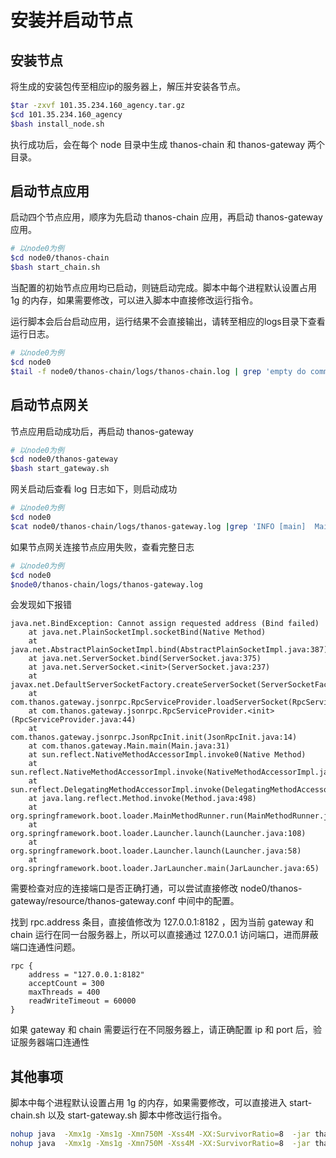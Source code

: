 # 安装并启动节点

## 安装节点

将生成的安装包传至相应ip的服务器上，解压并安装各节点。

```sh
$tar -zxvf 101.35.234.160_agency.tar.gz
$cd 101.35.234.160_agency
$bash install_node.sh
```

执行成功后，会在每个 node 目录中生成 thanos-chain 和 thanos-gateway 两个目录。

## 启动节点应用 <a href="#id2.4-an-zhuang-bing-qi-dong-jie-dian-qi-dong-jie-dian-ying-yong" id="id2.4-an-zhuang-bing-qi-dong-jie-dian-qi-dong-jie-dian-ying-yong"></a>

启动四个节点应用，顺序为先启动 thanos-chain 应用，再启动 thanos-gateway 应用。

```bash
# 以node0为例
$cd node0/thanos-chain
$bash start_chain.sh
```

当配置的初始节点应用均已启动，则链启动完成。脚本中每个进程默认设置占用 1g 的内存，如果需要修改，可以进入脚本中直接修改运行指令。

运行脚本会后台启动应用，运行结果不会直接输出，请转至相应的logs目录下查看运行日志。

```bash
# 以node0为例
$cd node0
$tail -f node0/thanos-chain/logs/thanos-chain.log | grep 'empty do commit cost' #如果持续打印该消息，说明节点chain应用启动成功并参与共识。
```

## 启动节点网关 <a href="#id2.4-an-zhuang-bing-qi-dong-jie-dian-qi-dong-jie-dian-wang-guan" id="id2.4-an-zhuang-bing-qi-dong-jie-dian-qi-dong-jie-dian-wang-guan"></a>

节点应用启动成功后，再启动 thanos-gateway

```bash
# 以node0为例
$cd node0/thanos-gateway
$bash start_gateway.sh
```

网关启动后查看 log 日志如下，则启动成功

```bash
# 以node0为例
$cd node0
$cat node0/thanos-chain/logs/thanos-gateway.log |grep 'INFO [main]  Main start success!!' #如果打印该消息，说明节点gateway应用启动成功。
```

如果节点网关连接节点应用失败，查看完整日志

```bash
# 以node0为例
$cd node0
$node0/thanos-chain/logs/thanos-gateway.log
```

会发现如下报错

```
java.net.BindException: Cannot assign requested address (Bind failed)
    at java.net.PlainSocketImpl.socketBind(Native Method)
    at java.net.AbstractPlainSocketImpl.bind(AbstractPlainSocketImpl.java:387)
    at java.net.ServerSocket.bind(ServerSocket.java:375)
    at java.net.ServerSocket.<init>(ServerSocket.java:237)
    at javax.net.DefaultServerSocketFactory.createServerSocket(ServerSocketFactory.java:231)
    at com.thanos.gateway.jsonrpc.RpcServiceProvider.loadServerSocket(RpcServiceProvider.java:69)
    at com.thanos.gateway.jsonrpc.RpcServiceProvider.<init>(RpcServiceProvider.java:44)
    at com.thanos.gateway.jsonrpc.JsonRpcInit.init(JsonRpcInit.java:14)
    at com.thanos.gateway.Main.main(Main.java:31)
    at sun.reflect.NativeMethodAccessorImpl.invoke0(Native Method)
    at sun.reflect.NativeMethodAccessorImpl.invoke(NativeMethodAccessorImpl.java:62)
    at sun.reflect.DelegatingMethodAccessorImpl.invoke(DelegatingMethodAccessorImpl.java:43)
    at java.lang.reflect.Method.invoke(Method.java:498)
    at org.springframework.boot.loader.MainMethodRunner.run(MainMethodRunner.java:49)
    at org.springframework.boot.loader.Launcher.launch(Launcher.java:108)
    at org.springframework.boot.loader.Launcher.launch(Launcher.java:58)
    at org.springframework.boot.loader.JarLauncher.main(JarLauncher.java:65)
```

需要检查对应的连接端口是否正确打通，可以尝试直接修改 node0/thanos-gateway/resource/thanos-gateway.conf 中间中的配置。

找到 rpc.address 条目，直接值修改为 127.0.0.1:8182 ，因为当前 gateway 和 chain 运行在同一台服务器上，所以可以直接通过 127.0.0.1 访问端口，进而屏蔽端口连通性问题。

```editorconfig
rpc {
    address = "127.0.0.1:8182"
    acceptCount = 300
    maxThreads = 400
    readWriteTimeout = 60000
}
```

如果 gateway 和 chain 需要运行在不同服务器上，请正确配置 ip 和 port 后，验证服务器端口连通性

## 其他事项

脚本中每个进程默认设置占用 1g 的内存，如果需要修改，可以直接进入 start-chain.sh 以及 start-gateway.sh 脚本中修改运行指令。

```bash
nohup java  -Xmx1g -Xms1g -Xmn750M -Xss4M -XX:SurvivorRatio=8  -jar thanos-chain.jar >/dev/null &
nohup java  -Xmx1g -Xms1g -Xmn750M -Xss4M -XX:SurvivorRatio=8  -jar thanos-gateway.jar >/dev/null &
```
